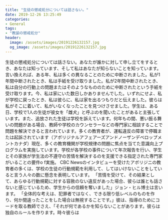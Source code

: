 ```yaml
---
title: "生徒の懲戒処分については話さない。"
date: 2019-12-26 13:25:49
categories:
- General
tags:
- "教諭の懲戒処分"
header:
  image: /assets/images/20191226132157.jpg
  og_image: /assets/images/20191226132157.jpg
---
```


生徒の懲戒処分については話さない。あなたが誰かに対して申し立てをするとき、あなたは知っています、そして私はあなたが知らないことを知っています。言い換えれば、ある年、私は多くの異なることのために中断されました。私が1年間中断されたとき、私は手紙を受け取りました。私が2年間中断されたとき、私は自分の行動上の問題またはそのようなもののために中断されたという手紙を受け取ります。今、私は家にいた数日しかありませんでした。いずれにせよ、私が学校に戻ったとき、私は彼らに、私は家を出るつもりだと伝えました。彼らは私がそこに着いて、私がいなくなったことを見つけさせました。学生は、ある日、学校で1人の生徒が彼女を「雌犬」と呼ぶのを聞いたことがあると主張しています。また、追放された生徒は学校を訴えています。何年もの間、悪い振る舞いの問題がある場合、教師や学校のカウンセラーなどの専門家に相談することで問題を解決できると言われています。多くの教育者が、運転違反の障害で停職または起訴されています（アボリジナルアフェアーズアンドノーザンデベロップメントカナダ）現在、多くの教育機関が学校規律の問題に焦点を当てた意識向上プログラムを実施しています。学校が各学校の事件について年次報告を行い、学生とその家族が学生法の不遵守の苦情を解決するのを支援できる指定された専門家がいることの要件o f実施。 CBC Newsのインタビューを受けたアボリジニの教育者の多くは、学校の生徒の行動規範を利用して、してはいけないことをしていると言う人々の数に懸念を表明しています。 「苦情を受けて、その結果として、あらゆる行動規範に対する容赦のない違反があった場合、彼らは誰とも話さないと感じているため、学生からの信頼を奪いました」ジョン・ヒル博士は言います。 「全体的な考えは、犯罪者ではなく、できる限り低レベルのものを作り、何か間違ったことをした場合は無視することです。」彼は、指導のためにコードを取る教師でさえ、「それが何であるかを知らないことがあります。彼らは独自のルールを作ります。時々彼らは
